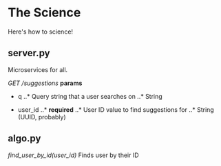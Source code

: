 # The Science

Here's how to science!

## server.py
Microservices for all.

*GET /suggestions*
__params__
- q
..* Query string that a user searches on
..* String

- user_id
..* **required**
..* User ID value to find suggestions for
..* String (UUID, probably)

## algo.py

*find_user_by_id(user_id)*
Finds user by their ID

